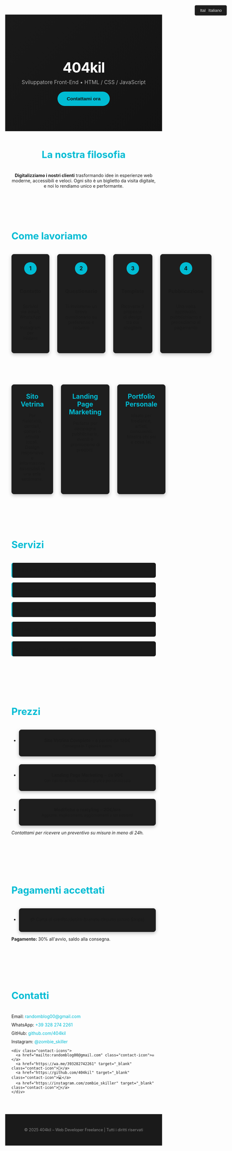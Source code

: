 
<!DOCTYPE html>
<html lang="it">
<head>
  <meta charset="UTF-8" />
  <meta name="viewport" content="width=device-width, initial-scale=1.0" />
  <title>404kil – Web Developer</title>
  <style>
    :root {
      --main-color: #ffffff;
      --accent-color: #00bcd4;
      --bg-color: #121212;
      --text-color: #e0e0e0;
      --box-color: #1e1e1e;
      --font: 'Helvetica Neue', sans-serif;
    }

    body {
      margin: 0;
      font-family: var(--font);
      background: var(--bg-color);
      color: var(--text-color);
      line-height: 1.6;
    }

    a {
      color: var(--accent-color);
      text-decoration: none;
    }

    /* Language Selector Styles */
    .language-selector {
      position: absolute;
      top: 20px;
      right: 20px;
      z-index: 100;
    }
    
    .language-btn {
      background: var(--box-color);
      color: var(--text-color);
      border: 1px solid #333;
      padding: 8px 15px;
      border-radius: 4px;
      cursor: pointer;
      display: flex;
      align-items: center;
      gap: 8px;
      transition: all 0.3s ease;
    }
    
    .language-btn:hover {
      background: #2a2a2a;
      border-color: #555;
    }
    
    .language-dropdown {
      display: none;
      position: absolute;
      right: 0;
      background: var(--box-color);
      border: 1px solid #333;
      border-radius: 4px;
      min-width: 120px;
      box-shadow: 0 2px 10px rgba(0,0,0,0.2);
      margin-top: 5px;
    }
    
    .language-dropdown.show {
      display: block;
      animation: fadeIn 0.3s ease;
    }
    
    .language-dropdown a {
      display: block;
      padding: 8px 15px;
      color: var(--text-color);
      transition: background 0.2s;
    }
    
    .language-dropdown a:hover {
      background: #333;
    }
    
    .flag-icon {
      width: 20px;
      height: 15px;
      object-fit: cover;
      border-radius: 2px;
    }

    header {
      padding: 80px 20px;
      text-align: center;
      background: linear-gradient(135deg, #1a1a1a 0%, #121212 100%);
      position: relative;
      border-bottom: 1px solid #333;
    }

    header h1 {
      margin-bottom: 10px;
      font-size: 3.2em;
      color: var(--main-color);
      letter-spacing: -1px;
      font-weight: 700;
    }

    header p {
      font-size: 1.2em;
      color: #aaa;
      max-width: 600px;
      margin: 0 auto;
    }

    section {
      padding: 50px 20px;
      max-width: 1100px;
      margin: auto;
    }

    h2 {
      color: var(--accent-color);
      font-size: 2.2em;
      margin-bottom: 30px;
      position: relative;
      padding-bottom: 10px;
    }

    h2::after {
      content: '';
      position: absolute;
      bottom: 0;
      left: 0;
      width: 60px;
      height: 3px;
      background: var(--accent-color);
      border-radius: 2px;
    }

    .intro {
      text-align: center;
      margin-bottom: 40px;
      padding: 0 20px;
    }

    .projects, .pricing ul, .payments ul, .workflow-steps {
      display: grid;
      grid-template-columns: 1fr;
      gap: 25px;
    }

    @media (min-width: 768px) {
      .projects {
        grid-template-columns: repeat(3, 1fr);
      }
      .workflow-steps {
        grid-template-columns: repeat(4, 1fr);
      }
    }

    .project, .pricing li, .payments li, .workflow-step {
      background: var(--box-color);
      border: 1px solid #333;
      padding: 25px;
      border-radius: 8px;
      box-shadow: 0 4px 12px rgba(0, 0, 0, 0.25);
      text-align: center;
      transition: transform 0.3s ease, box-shadow 0.3s ease;
    }

    .project:hover, .pricing li:hover, .payments li:hover, .workflow-step:hover {
      transform: translateY(-5px);
      box-shadow: 0 6px 15px rgba(0, 188, 212, 0.2);
    }

    .workflow-step {
      display: flex;
      flex-direction: column;
      align-items: center;
    }

    .workflow-step .step-number {
      background: var(--accent-color);
      color: var(--bg-color);
      width: 40px;
      height: 40px;
      border-radius: 50%;
      display: flex;
      align-items: center;
      justify-content: center;
      font-weight: bold;
      margin-bottom: 20px;
      font-size: 1.2em;
    }

    .project h3 {
      margin-top: 0;
      color: var(--accent-color);
      font-size: 1.5em;
      margin-bottom: 15px;
    }

    .services ul {
      list-style: none;
      padding: 0;
    }

    .services li {
      margin-bottom: 15px;
      background: #1a1a1a;
      padding: 15px;
      border-radius: 6px;
      border-left: 3px solid var(--accent-color);
      transition: transform 0.2s ease;
    }

    .services li:hover {
      transform: translateX(5px);
    }

    .contact p, .payments p {
      margin: 10px 0;
    }

    footer {
      text-align: center;
      padding: 30px;
      font-size: 0.9em;
      background: #1a1a1a;
      color: #888;
      border-top: 1px solid #333;
    }

    .contact-icons {
      display: flex;
      justify-content: center;
      gap: 20px;
      margin-top: 20px;
    }

    .contact-icon {
      display: inline-flex;
      align-items: center;
      justify-content: center;
      width: 50px;
      height: 50px;
      background: #1a1a1a;
      border-radius: 50%;
      color: var(--accent-color);
      font-size: 1.5em;
      transition: all 0.3s ease;
      border: 1px solid #333;
    }

    .contact-icon:hover {
      background: var(--accent-color);
      color: var(--bg-color);
      transform: translateY(-3px);
    }

    .cta-button {
      display: inline-block;
      background: var(--accent-color);
      color: #121212;
      padding: 14px 30px;
      border-radius: 30px;
      font-weight: bold;
      margin-top: 20px;
      transition: all 0.3s ease;
      border: none;
      cursor: pointer;
      font-size: 1.1em;
    }

    .cta-button:hover {
      background: #00a5bb;
      transform: translateY(-3px);
      box-shadow: 0 5px 15px rgba(0, 188, 212, 0.4);
    }

    @keyframes fadeIn {
      from { opacity: 0; transform: translateY(-10px); }
      to { opacity: 1; transform: translateY(0); }
    }
  </style>
</head>
<body>

  <!-- Language Selector -->
  <div class="language-selector">
    <button class="language-btn" id="languageBtn">
      <img src="https://flagcdn.com/w20/it.png" class="flag-icon" alt="Italiano">
      Italiano
    </button>
    <div class="language-dropdown" id="languageDropdown">
      <a href="#" data-lang="it">
        <img src="https://flagcdn.com/w20/it.png" class="flag-icon" alt="Italiano">
        Italiano
      </a>
      <a href="#" data-lang="en">
        <img src="https://flagcdn.com/w20/gb.png" class="flag-icon" alt="English">
        English
      </a>
      <a href="#" data-lang="fr">
        <img src="https://flagcdn.com/w20/fr.png" class="flag-icon" alt="Français">
        Français
      </a>
      <a href="#" data-lang="es">
        <img src="https://flagcdn.com/w20/es.png" class="flag-icon" alt="Español">
        Español
      </a>
      <a href="#" data-lang="de">
        <img src="https://flagcdn.com/w20/de.png" class="flag-icon" alt="Deutsch">
        Deutsch
      </a>
      <a href="#" data-lang="el">
        <img src="https://flagcdn.com/w20/gr.png" class="flag-icon" alt="Ελληνικά">
        Ελληνικά
      </a>
    </div>
  </div>

  <header>
    <h1 id="headerTitle">404kil</h1>
    <p id="headerSubtitle">Sviluppatore Front-End • HTML / CSS / JavaScript</p>
    <button class="cta-button" id="contactButton">Contattami ora</button>
  </header>

  <section class="intro">
    <h2 id="philosophyTitle">La nostra filosofia</h2>
    <p id="philosophyText"><strong>Digitalizziamo i nostri clienti</strong> trasformando idee in esperienze web moderne, accessibili e veloci. Ogni sito è un biglietto da visita digitale, e noi lo rendiamo unico e performante.</p>
  </section>

  <section class="workflow">
    <h2 id="workflowTitle">Come lavoriamo</h2>
    <div class="workflow-steps">
      <div class="workflow-step">
        <div class="step-number">1</div>
        <h3 id="step1Title">Contatto</h3>
        <p id="step1Desc">Scrivici via email, WhatsApp o Instagram per iniziare</p>
      </div>
      <div class="workflow-step">
        <div class="step-number">2</div>
        <h3 id="step2Title">Questionario</h3>
        <p id="step2Desc">Ti invieremo un breve questionario su preferenze e requisiti</p>
      </div>
      <div class="workflow-step">
        <div class="step-number">3</div>
        <h3 id="step3Title">Template</h3>
        <p id="step3Desc">Riceverai 3 proposte di design tra cui scegliere</p>
      </div>
      <div class="workflow-step">
        <div class="step-number">4</div>
        <h3 id="step4Title">Pubblicazione</h3>
        <p id="step4Desc">Una volta approvato, pubblichiamo e procediamo al pagamento</p>
      </div>
    </div>
  </section>

  <section class="projects">
    <div class="project">
      <h3 id="project1Title">Sito Vetrina</h3>
      <p id="project1Desc">Per ristoranti, dentisti, dottori e attività locali. Design responsive e informazioni essenziali in una sola settimana.</p>
    </div>
    <div class="project">
      <h3 id="project2Title">Landing Page Marketing</h3>
      <p id="project2Desc">Perfetta per campagne pubblicitarie, eventi o promozione di prodotti.</p>
    </div>
    <div class="project">
      <h3 id="project3Title">Portfolio Personale</h3>
      <p id="project3Desc">Ideale per freelance, artisti, consulenti. Mostra chi sei e cosa fai.</p>
    </div>
  </section>

  <section class="services">
    <h2 id="servicesTitle">Servizi</h2>
    <ul>
      <li id="service1">✅ Siti vetrina per aziende e professionisti</li>
      <li id="service2">✅ Design responsive mobile-first</li>
      <li id="service3">✅ Siti per ristoranti, dentisti, medici</li>
      <li id="service4">✅ Landing page promozionali</li>
      <li id="service5">✅ Ottimizzazione di siti esistenti</li>
    </ul>
  </section>

  <section class="pricing">
    <h2 id="pricingTitle">Prezzi</h2>
    <ul>
      <li id="price1"><strong>Sito Vetrina Completo</strong> – a partire da <strong>120€</strong><br><small>Consegna in 7 giorni o meno</small></li>
      <li id="price2"><strong>Landing Page Marketing</strong> – da <strong>90€</strong><br><small>Con call-to-action, moduli e grafica personalizzata</small></li>
      <li id="price3"><strong>Modifiche o restyling</strong> – <strong>20€/ora</strong><br><small>Aggiunte, miglioramenti, aggiornamenti a siti esistenti</small></li>
    </ul>
    <p id="pricingNote"><em>Contattami per ricevere un preventivo su misura in meno di 24h.</em></p>
  </section>

  <section class="payments">
    <h2 id="paymentsTitle">Pagamenti accettati</h2>
    <ul>
      <li id="paymentMethod">💳 Carta di credito/debito (tramite circuito sicuro Stripe)</li>
    </ul>
    <p id="paymentTerms"><strong>Pagamento:</strong> 30% all'avvio, saldo alla consegna.</p>
  </section>

  <section class="contact">
    <h2 id="contactTitle">Contatti</h2>
    <p id="contactEmail">Email: <a href="mailto:randomblog00@gmail.com">randomblog00@gmail.com</a></p>
    <p id="contactWhatsApp">WhatsApp: <a href="https://wa.me/393282742261" target="_blank">+39 328 274 2261</a></p>
    <p id="contactGitHub">GitHub: <a href="https://github.com/404kil" target="_blank">github.com/404kil</a></p>
    <p id="contactInstagram">Instagram: <a href="https://instagram.com/zombie_skiller" target="_blank">@zombie_skiller</a></p>
    
    <div class="contact-icons">
      <a href="mailto:randomblog00@gmail.com" class="contact-icon">✉️</a>
      <a href="https://wa.me/393282742261" target="_blank" class="contact-icon">💬</a>
      <a href="https://github.com/404kil" target="_blank" class="contact-icon">💻</a>
      <a href="https://instagram.com/zombie_skiller" target="_blank" class="contact-icon">📸</a>
    </div>
  </section>

  <footer>
    <p id="footerText">© 2025 404kil – Web Developer Freelance | Tutti i diritti riservati</p>
  </footer>

  <script>
    // Translations object
    const translations = {
      it: {
        headerTitle: "404kil",
        headerSubtitle: "Sviluppatore Front-End • HTML / CSS / JavaScript",
        philosophyTitle: "La nostra filosofia",
        philosophyText: "<strong>Digitalizziamo i nostri clienti</strong> trasformando idee in esperienze web moderne, accessibili e veloci. Ogni sito è un biglietto da visita digitale, e noi lo rendiamo unico e performante.",
        workflowTitle: "Come lavoriamo",
        step1Title: "Contatto",
        step1Desc: "Scrivici via email, WhatsApp o Instagram per iniziare",
        step2Title: "Questionario",
        step2Desc: "Ti invieremo un breve questionario su preferenze e requisiti",
        step3Title: "Template",
        step3Desc: "Riceverai 3 proposte di design tra cui scegliere",
        step4Title: "Pubblicazione",
        step4Desc: "Una volta approvato, pubblichiamo e procediamo al pagamento",
        project1Title: "Sito Vetrina",
        project1Desc: "Per ristoranti, dentisti, dottori e attività locali. Design responsive e informazioni essenziali in una sola settimana.",
        project2Title: "Landing Page Marketing",
        project2Desc: "Perfetta per campagne pubblicitarie, eventi o promozione di prodotti.",
        project3Title: "Portfolio Personale",
        project3Desc: "Ideale per freelance, artisti, consulenti. Mostra chi sei e cosa fai.",
        servicesTitle: "Servizi",
        service1: "✅ Siti vetrina per aziende e professionisti",
        service2: "✅ Design responsive mobile-first",
        service3: "✅ Siti per ristoranti, dentisti, medici",
        service4: "✅ Landing page promozionali",
        service5: "✅ Ottimizzazione di siti esistenti",
        pricingTitle: "Prezzi",
        price1: "<strong>Sito Vetrina Completo</strong> – a partire da <strong>120€</strong><br><small>Consegna in 7 giorni o meno</small>",
        price2: "<strong>Landing Page Marketing</strong> – da <strong>90€</strong><br><small>Con call-to-action, moduli e grafica personalizzata</small>",
        price3: "<strong>Modifiche o restyling</strong> – <strong>20€/ora</strong><br><small>Aggiunte, miglioramenti, aggiornamenti a siti esistenti</small>",
        pricingNote: "<em>Contattami per ricevere un preventivo su misura in meno di 24h.</em>",
        paymentsTitle: "Pagamenti accettati",
        paymentMethod: "💳 Carta di credito/debito (tramite circuito sicuro Stripe)",
        paymentTerms: "<strong>Pagamento:</strong> 30% all'avvio, saldo alla consegna.",
        contactTitle: "Contatti",
        contactEmail: "Email: <a href='mailto:randomblog00@gmail.com'>randomblog00@gmail.com</a>",
        contactWhatsApp: "WhatsApp: <a href='https://wa.me/393282742261' target='_blank'>+39 328 274 2261</a>",
        contactGitHub: "GitHub: <a href='https://github.com/404kil' target='_blank'>github.com/404kil</a>",
        contactInstagram: "Instagram: <a href='https://instagram.com/zombie_skiller' target='_blank'>@zombie_skiller</a>",
        footerText: "© 2025 404kil – Web Developer Freelance | Tutti i diritti riservati",
        contactButton: "Contattami ora"
      },
      en: {
        headerTitle: "404kil",
        headerSubtitle: "Front-End Developer • HTML / CSS / JavaScript",
        philosophyTitle: "Our Philosophy",
        philosophyText: "<strong>We digitalize our clients</strong> by transforming ideas into modern, accessible and fast web experiences. Every website is a digital business card, and we make it unique and high-performing.",
        workflowTitle: "Our Workflow",
        step1Title: "Contact",
        step1Desc: "Write us via email, WhatsApp or Instagram to start",
        step2Title: "Questionnaire",
        step2Desc: "We'll send you a short survey about preferences and requirements",
        step3Title: "Templates",
        step3Desc: "You'll receive 3 design proposals to choose from",
        step4Title: "Publication",
        step4Desc: "Once approved, we publish and proceed with payment",
        project1Title: "Showcase Website",
        project1Desc: "For restaurants, dentists, doctors and local businesses. Responsive design and essential information in just one week.",
        project2Title: "Marketing Landing Page",
        project2Desc: "Perfect for advertising campaigns, events or product promotions.",
        project3Title: "Personal Portfolio",
        project3Desc: "Ideal for freelancers, artists, consultants. Show who you are and what you do.",
        servicesTitle: "Services",
        service1: "✅ Showcase websites for businesses and professionals",
        service2: "✅ Mobile-first responsive design",
        service3: "✅ Websites for restaurants, dentists, doctors",
        service4: "✅ Promotional landing pages",
        service5: "✅ Optimization of existing websites",
        pricingTitle: "Pricing",
        price1: "<strong>Complete Showcase Website</strong> – starting from <strong>120€</strong><br><small>Delivery in 7 days or less</small>",
        price2: "<strong>Marketing Landing Page</strong> – from <strong>90€</strong><br><small>With call-to-action, forms and custom graphics</small>",
        price3: "<strong>Modifications or restyling</strong> – <strong>20€/hour</strong><br><small>Additions, improvements, updates to existing sites</small>",
        pricingNote: "<em>Contact me to receive a custom quote in less than 24h.</em>",
        paymentsTitle: "Accepted Payments",
        paymentMethod: "💳 Credit/debit card (via secure Stripe payment)",
        paymentTerms: "<strong>Payment:</strong> 30% upfront, balance upon delivery.",
        contactTitle: "Contacts",
        contactEmail: "Email: <a href='mailto:randomblog00@gmail.com'>randomblog00@gmail.com</a>",
        contactWhatsApp: "WhatsApp: <a href='https://wa.me/393282742261' target='_blank'>+39 328 274 2261</a>",
        contactGitHub: "GitHub: <a href='https://github.com/404kil' target='_blank'>github.com/404kil</a>",
        contactInstagram: "Instagram: <a href='https://instagram.com/zombie_skiller' target='_blank'>@zombie_skiller</a>",
        footerText: "© 2025 404kil – Freelance Web Developer | All rights reserved",
        contactButton: "Contact me now"
      },
      fr: {
        headerTitle: "404kil",
        headerSubtitle: "Développeur Front-End • HTML / CSS / JavaScript",
        philosophyTitle: "Notre philosophie",
        philosophyText: "<strong>Nous digitalisons nos clients</strong> en transformant des idées en expériences web modernes, accessibles et rapides. Chaque site est une carte de visite digitale, et nous le rendons unique et performant.",
        workflowTitle: "Notre processus",
        step1Title: "Contact",
        step1Desc: "Écrivez-nous par email, WhatsApp ou Instagram pour commencer",
        step2Title: "Questionnaire",
        step2Desc: "Nous vous enverrons un court sondage sur vos préférences et besoins",
        step3Title: "Modèles",
        step3Desc: "Vous recevrez 3 propositions de design parmi lesquelles choisir",
        step4Title: "Publication",
        step4Desc: "Une fois approuvé, nous publions et procédons au paiement",
        project1Title: "Site Vitrine",
        project1Desc: "Pour restaurants, dentistes, médecins et commerces locaux. Design responsive et informations essentielles en une semaine.",
        project2Title: "Page de Destination Marketing",
        project2Desc: "Parfaite pour campagnes publicitaires, événements ou promotion de produits.",
        project3Title: "Portfolio Personnel",
        project3Desc: "Idéal pour freelances, artistes, consultants. Montrez qui vous êtes et ce que vous faites.",
        servicesTitle: "Services",
        service1: "✅ Sites vitrine pour entreprises et professionnels",
        service2: "✅ Design responsive mobile-first",
        service3: "✅ Sites pour restaurants, dentistes, médecins",
        service4: "✅ Pages de destination promotionnelles",
        service5: "✅ Optimisation de sites existants",
        pricingTitle: "Tarifs",
        price1: "<strong>Site Vitrine Complet</strong> – à partir de <strong>120€</strong><br><small>Livraison en 7 jours ou moins</small>",
        price2: "<strong>Page de Destination Marketing</strong> – à partir de <strong>90€</strong><br><small>Avec call-to-action, formulaires et graphisme personnalisé</small>",
        price3: "<strong>Modifications ou restyling</strong> – <strong>20€/heure</strong><br><small>Ajouts, améliorations, mises à jour de sites existants</small>",
        pricingNote: "<em>Contactez-moi pour recevoir un devis personnalisé en moins de 24h.</em>",
        paymentsTitle: "Paiements acceptés",
        paymentMethod: "💳 Carte de crédit/débit (via paiement sécurisé Stripe)",
        paymentTerms: "<strong>Paiement:</strong> 30% au démarrage, solde à la livraison.",
        contactTitle: "Contacts",
        contactEmail: "Email: <a href='mailto:randomblog00@gmail.com'>randomblog00@gmail.com</a>",
        contactWhatsApp: "WhatsApp: <a href='https://wa.me/393282742261' target='_blank'>+39 328 274 2261</a>",
        contactGitHub: "GitHub: <a href='https://github.com/404kil' target='_blank'>github.com/404kil</a>",
        contactInstagram: "Instagram: <a href='https://instagram.com/zombie_skiller' target='_blank'>@zombie_skiller</a>",
        footerText: "© 2025 404kil – Développeur Web Freelance | Tous droits réservés",
        contactButton: "Contactez-moi"
      },
      es: {
        headerTitle: "404kil",
        headerSubtitle: "Desarrollador Front-End • HTML / CSS / JavaScript",
        philosophyTitle: "Nuestra filosofía",
        philosophyText: "<strong>Digitalizamos a nuestros clientes</strong> transformando ideas en experiencias web modernas, accesibles y rápidas. Cada sitio es una tarjeta de presentación digital, y lo hacemos único y de alto rendimiento.",
        workflowTitle: "Cómo trabajamos",
        step1Title: "Contacto",
        step1Desc: "Escríbenos por email, WhatsApp o Instagram para comenzar",
        step2Title: "Cuestionario",
        step2Desc: "Te enviaremos una breve encuesta sobre preferencias y requisitos",
        step3Title: "Plantillas",
        step3Desc: "Recibirás 3 propuestas de diseño para elegir",
        step4Title: "Publicación",
        step4Desc: "Una vez aprobado, publicamos y procedemos al pago",
        project1Title: "Sitio Escaparate",
        project1Desc: "Para restaurantes, dentistas, médicos y negocios locales. Diseño responsive e información esencial en solo una semana.",
        project2Title: "Página de Aterrizaje Marketing",
        project2Desc: "Perfecta para campañas publicitarias, eventos o promoción de productos.",
        project3Title: "Portafolio Personal",
        project3Desc: "Ideal para freelancers, artistas, consultores. Muestra quién eres y qué haces.",
        servicesTitle: "Servicios",
        service1: "✅ Sitios escaparate para empresas y profesionales",
        service2: "✅ Diseño responsive mobile-first",
        service3: "✅ Sitios para restaurantes, dentistas, médicos",
        service4: "✅ Páginas de aterrizaje promocionales",
        service5: "✅ Optimización de sitios existentes",
        pricingTitle: "Precios",
        price1: "<strong>Sitio Escaparate Completo</strong> – desde <strong>120€</strong><br><small>Entrega en 7 días o menos</small>",
        price2: "<strong>Página de Aterrizaje Marketing</strong> – desde <strong>90€</strong><br><small>Con call-to-action, formularios y gráficos personalizados</small>",
        price3: "<strong>Modificaciones o rediseño</strong> – <strong>20€/hora</strong><br><small>Añadidos, mejoras, actualizaciones a sitios existentes</small>",
        pricingNote: "<em>Contáctame para recibir un presupuesto personalizado en menos de 24h.</em>",
        paymentsTitle: "Pagos aceptados",
        paymentMethod: "💳 Tarjeta de crédito/débito (a través de pago seguro con Stripe)",
        paymentTerms: "<strong>Pago:</strong> 30% al inicio, saldo al entregar.",
        contactTitle: "Contactos",
        contactEmail: "Email: <a href='mailto:randomblog00@gmail.com'>randomblog00@gmail.com</a>",
        contactWhatsApp: "WhatsApp: <a href='https://wa.me/393282742261' target='_blank'>+39 328 274 2261</a>",
        contactGitHub: "GitHub: <a href='https://github.com/404kil' target='_blank'>github.com/404kil</a>",
        contactInstagram: "Instagram: <a href='https://instagram.com/zombie_skiller' target='_blank'>@zombie_skiller</a>",
        footerText: "© 2025 404kil – Desarrollador Web Freelance | Todos los derechos reservados",
        contactButton: "Contáctame"
      },
      de: {
        headerTitle: "404kil",
        headerSubtitle: "Front-End Entwickler • HTML / CSS / JavaScript",
        philosophyTitle: "Unsere Philosophie",
        philosophyText: "<strong>Wir digitalisieren unsere Kunden</strong> indem wir Ideen in moderne, zugängliche und schnelle Web-Erlebnisse verwandeln. Jede Website ist eine digitale Visitenkarte, und wir machen sie einzigartig und leistungsstark.",
        workflowTitle: "Unser Arbeitsablauf",
        step1Title: "Kontakt",
        step1Desc: "Schreiben Sie uns per E-Mail, WhatsApp oder Instagram, um zu beginnen",
        step2Title: "Fragebogen",
        step2Desc: "Wir senden Ihnen eine kurze Umfrage zu Präferenzen und Anforderungen",
        step3Title: "Vorlagen",
        step3Desc: "Sie erhalten 3 Designvorschläge zur Auswahl",
        step4Title: "Veröffentlichung",
        step4Desc: "Nach Genehmigung veröffentlichen wir und führen die Zahlung durch",
        project1Title: "Präsentationswebsite",
        project1Desc: "Für Restaurants, Zahnärzte, Ärzte und lokale Unternehmen. Responsives Design und wesentliche Informationen in nur einer Woche.",
        project2Title: "Marketing-Landingpage",
        project2Desc: "Perfekt für Werbekampagnen, Veranstaltungen oder Produktwerbung.",
        project3Title: "Persönliches Portfolio",
        project3Desc: "Ideal für Freiberufler, Künstler, Berater. Zeigen Sie, wer Sie sind und was Sie tun.",
        servicesTitle: "Dienstleistungen",
        service1: "✅ Präsentationswebsites für Unternehmen und Fachleute",
        service2: "✅ Mobile-first responsives Design",
        service3: "✅ Websites für Restaurants, Zahnärzte, Ärzte",
        service4: "✅ Werbe-Landingpages",
        service5: "✅ Optimierung bestehender Websites",
        pricingTitle: "Preise",
        price1: "<strong>Komplette Präsentationswebsite</strong> – ab <strong>120€</strong><br><small>Lieferung in 7 Tagen oder weniger</small>",
        price2: "<strong>Marketing-Landingpage</strong> – ab <strong>90€</strong><br><small>Mit Call-to-Action, Formularen und individueller Grafik</small>",
        price3: "<strong>Änderungen oder Redesign</strong> – <strong>20€/Stunde</strong><br><small>Ergänzungen, Verbesserungen, Aktualisierungen bestehender Websites</small>",
        pricingNote: "<em>Kontaktieren Sie mich für ein individuelles Angebot in weniger als 24 Stunden.</em>",
        paymentsTitle: "Akzeptierte Zahlungen",
        paymentMethod: "💳 Kredit-/Debitkarte (über sicheres Stripe-Zahlungssystem)",
        paymentTerms: "<strong>Zahlung:</strong> 30% im Voraus, Rest bei Lieferung.",
        contactTitle: "Kontakte",
        contactEmail: "Email: <a href='mailto:randomblog00@gmail.com'>randomblog00@gmail.com</a>",
        contactWhatsApp: "WhatsApp: <a href='https://wa.me/393282742261' target='_blank'>+39 328 274 2261</a>",
        contactGitHub: "GitHub: <a href='https://github.com/404kil' target='_blank'>github.com/404kil</a>",
        contactInstagram: "Instagram: <a href='https://instagram.com/zombie_skiller' target='_blank'>@zombie_skiller</a>",
        footerText: "© 2025 404kil – Freiberuflicher Webentwickler | Alle Rechte vorbehalten",
        contactButton: "Kontaktieren Sie mich"
      },
      el: {
        headerTitle: "404kil",
        headerSubtitle: "Front-End Προγραμματιστής • HTML / CSS / JavaScript",
        philosophyTitle: "Η φιλοσοφία μας",
        philosophyText: "<strong>Ψηφιοποιούμε τους πελάτες μας</strong> μετατρέποντας ιδέες σε μοντέρνες, προσβάσιμες και γρήγορες διαδικτυακές εμπειρίες. Κάθε ιστότοπος είναι μια ψηφιακή επαγγελματική κάρτα, και τον κάνουμε μοναδικό και αποδοτικό.",
        workflowTitle: "Πώς δουλεύουμε",
        step1Title: "Επικοινωνία",
        step1Desc: "Γράψτε μας μέσω email, WhatsApp ή Instagram για να ξεκινήσετε",
        step2Title: "Ερωτηματολόγιο",
        step2Desc: "Θα σας στείλουμε μια σύντομη έρευνα για προτιμήσεις και απαιτήσεις",
        step3Title: "Πρότυπα",
        step3Desc: "Θα λάβετε 3 προτάσεις σχεδιασμού για να επιλέξετε",
        step4Title: "Δημοσίευση",
        step4Desc: "Μόλις εγκριθεί, δημοσιεύουμε και προχωράμε στην πληρωμή",
        project1Title: "Ιστότοπος Βιτρίνα",
        project1Desc: "Για εστιατόρια, οδοντίατρους, γιατρούς και τοπικές επιχειρήσεις. Responsive σχεδιασμός και βασικές πληροφορίες σε μόλις μία εβδομάδα.",
        project2Title: "Σελίδα Προορισμού Marketing",
        project2Desc: "Ιδανική για διαφημιστικές καμπάνιες, εκδηλώσεις ή προώθηση προϊόντων.",
        project3Title: "Προσωπικό Portfolio",
        project3Desc: "Ιδανικό για ελεύθερους επαγγελματίες, καλλιτέχνες, συμβούλους. Δείξτε ποιοι είστε και τι κάνετε.",
        servicesTitle: "Υπηρεσίες",
        service1: "✅ Ιστότοποι βιτρίνα για επιχειρήσεις και επαγγελματίες",
        service2: "✅ Mobile-first responsive σχεδιασμός",
        service3: "✅ Ιστότοποι για εστιατόρια, οδοντίατρους, γιατρούς",
        service4: "✅ Προωθητικές σελίδες προορισμού",
        service5: "✅ Βελτιστοποίηση υπαρχόντων ιστοτόπων",
        pricingTitle: "Τιμές",
        price1: "<strong>Πλήρης Ιστότοπος Βιτρίνα</strong> – από <strong>120€</strong><br><small>Παράδοση σε 7 ημέρες ή λιγότερο</small>",
        price2: "<strong>Σελίδα Προορισμού Marketing</strong> – από <strong>90€</strong><br><small>Με call-to-action, φόρμες και προσαρμοσμένα γραφικά</small>",
        price3: "<strong>Τροποποιήσεις ή επανασχεδιασμός</strong> – <strong>20€/ώρα</strong><br><small>Προσθήκες, βελτιώσεις, ενημερώσεις σε υπάρχοντες ιστότοπους</small>",
        pricingNote: "<em>Επικοινωνήστε μαζί μου για να λάβετε μια προσαρμοσμένη προσφορά σε λιγότερο από 24 ώρες.</em>",
        paymentsTitle: "Αποδεκτές πληρωμές",
        paymentMethod: "💳 Πιστωτική/Χρεωστική κάρτα (μέσω ασφαλούς συστήματος πληρωμών Stripe)",
        paymentTerms: "<strong>Πληρωμή:</strong> 30% κατά την έναρξη, υπόλοιπο κατά την παράδοση.",
        contactTitle: "Επικοινωνία",
        contactEmail: "Email: <a href='mailto:randomblog00@gmail.com'>randomblog00@gmail.com</a>",
        contactWhatsApp: "WhatsApp: <a href='https://wa.me/393282742261' target='_blank'>+39 328 274 2261</a>",
        contactGitHub: "GitHub: <a href='https://github.com/404kil' target='_blank'>github.com/404kil</a>",
        contactInstagram: "Instagram: <a href='https://instagram.com/zombie_skiller' target='_blank'>@zombie_skiller</a>",
        footerText: "© 2025 404kil – Freelance Web Developer | Όλα τα δικαιώματα διατηρούνται",
        contactButton: "Επικοινωνήστε τώρα"
      }
    };

    // Language selector functionality
    document.addEventListener('DOMContentLoaded', function() {
      const languageBtn = document.getElementById('languageBtn');
      const languageDropdown = document.getElementById('languageDropdown');
      const contactButton = document.getElementById('contactButton');
      
      // Toggle dropdown visibility
      languageBtn.addEventListener('click', function() {
        languageDropdown.classList.toggle('show');
      });
      
      // Close dropdown when clicking outside
      document.addEventListener('click', function(event) {
        if (!event.target.closest('.language-selector')) {
          languageDropdown.classList.remove('show');
        }
      });
      
      // Language selection
      const languageLinks = document.querySelectorAll('.language-dropdown a');
      languageLinks.forEach(link => {
        link.addEventListener('click', function(e) {
          e.preventDefault();
          const lang = this.getAttribute('data-lang');
          changeLanguage(lang);
          languageDropdown.classList.remove('show');
          
          // Update button text and flag
          const flag = this.querySelector('img').src;
          const text = this.textContent.trim();
          languageBtn.innerHTML = `<img src="${flag}" class="flag-icon" alt="${text}"> ${text}`;
          
          // Save language preference
          localStorage.setItem('preferredLanguage', lang);
        });
      });
      
      // Check for saved language preference
      const savedLang = localStorage.getItem('preferredLanguage') || 'it';
      if (savedLang !== 'it') {
        changeLanguage(savedLang);
        // Update button to show current language
        const currentLangLink = document.querySelector(`.language-dropdown a[data-lang="${savedLang}"]`);
        if (currentLangLink) {
          const flag = currentLangLink.querySelector('img').src;
          const text = currentLangLink.textContent.trim();
          languageBtn.innerHTML = `<img src="${flag}" class="flag-icon" alt="${text}"> ${text}`;
        }
      }
      
      // Contact button functionality
      contactButton.addEventListener('click', function() {
        document.querySelector('.contact').scrollIntoView({ behavior: 'smooth' });
      });
      
      // Function to change language
      function changeLanguage(lang) {
        // Update HTML lang attribute
        document.documentElement.lang = lang;
        
        // Get translations for selected language
        const langData = translations[lang];
        
        // Update all elements with translations
        for (const key in langData) {
          const element = document.getElementById(key);
          if (element) {
            if (key.includes('Link') || key.includes('Email') || key.includes('WhatsApp') || key.includes('GitHub') || key.includes('Instagram')) {
              // For links, we need to preserve the HTML structure
              const tempDiv = document.createElement('div');
              tempDiv.innerHTML = langData[key];
              element.innerHTML = tempDiv.innerHTML;
            } else {
              element.innerHTML = langData[key];
            }
          }
        }
      }
    });
  </script>
</body>
</html>
